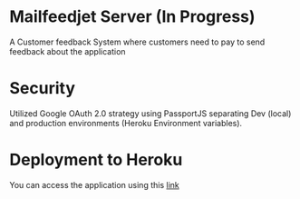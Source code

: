 # Mailfeedjet Server (In Progress)
A Customer feedback System where customers need to pay to send feedback about the application

# Security

Utilized Google OAuth 2.0 strategy using PassportJS separating Dev (local) and production environments (Heroku Environment variables). 

# Deployment to Heroku

You can access the application using this [link](https://mail-feedjet-0921.herokuapp.com/)
